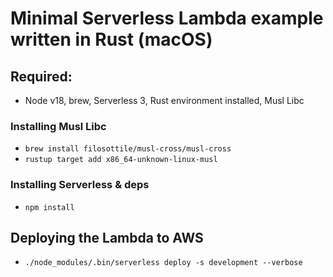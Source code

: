 # Minimal Serverless Lambda example written in Rust (macOS)

## Required:
- Node v18, brew, Serverless 3, Rust environment installed, Musl Libc

### Installing Musl Libc
- `brew install filosottile/musl-cross/musl-cross`
- `rustup target add x86_64-unknown-linux-musl`

### Installing Serverless & deps
- `npm install`

## Deploying the Lambda to AWS
- `./node_modules/.bin/serverless deploy -s development --verbose`
